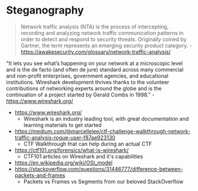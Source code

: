 # Steganography

> Network traffic analysis (NTA) is the process of intercepting, recording and analyzing network traffic communication patterns in order to detect and respond to security threats. Originally coined by Gartner, the term represents an emerging security product category. - https://awakesecurity.com/glossary/network-traffic-analysis/

"It lets you see what’s happening on your network at a microscopic level and is the de facto (and often de jure) standard across many commercial and non-profit enterprises, government agencies, and educational institutions. Wireshark development thrives thanks to the volunteer contributions of networking experts around the globe and is the continuation of a project started by Gerald Combs in 1998." - https://www.wireshark.org/

- https://www.wireshark.org/
  - Wireshark is an industry leading tool, with great documentation and learning materials to get started
- https://medium.com/@marcellelee/ctf-challenge-walkthrough-network-traffic-analysis-rogue-user-f87ae923130
  - CTF Walkthrough that can help during an actual CTF
- https://ctf101.org/forensics/what-is-wireshark/
  - CTF101 articles on Wireshark and it's capabilities
- https://en.wikipedia.org/wiki/OSI_model
- https://stackoverflow.com/questions/31446777/difference-between-packets-and-frames
  - Packets vs Frames vs Segments from our beloved StackOverflow
